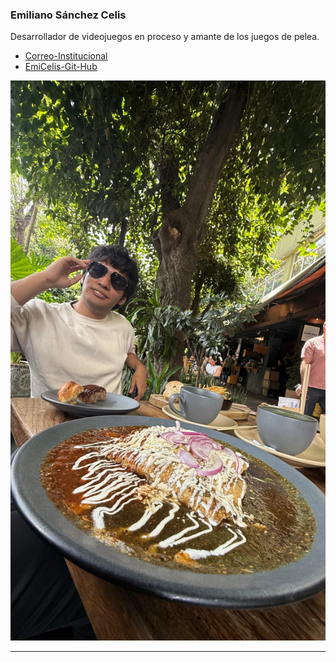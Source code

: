  ### Emiliano Sánchez Celis 

 Desarrollador de videojuegos en proceso y amante de los juegos de pelea.

 - [Correo-Institucional](cdmx3107@amerike.edu.mx)
 - [EmiCelis-Git-Hub](https://github.com/EmiCelis)

 ![Emi-Celis](../img/Emi.jpeg)

 ---